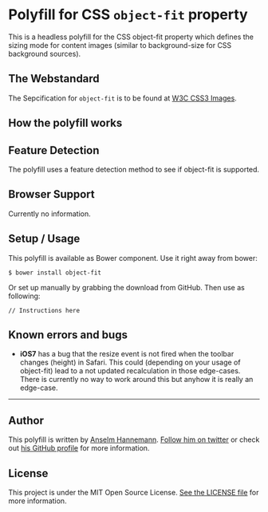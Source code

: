 # Polyfill for CSS `object-fit` property

This is a headless polyfill for the CSS object-fit property which defines the sizing mode for content images (similar to background-size for CSS background sources).

## The Webstandard

The Sepcification for `object-fit` is to be found at [W3C CSS3 Images](http://www.w3.org/TR/css3-images/#the-object-fit).

## How the polyfill works

## Feature Detection

The polyfill uses a feature detection method to see if object-fit is supported.

## Browser Support

Currently no information.

## Setup / Usage

This polyfill is available as Bower component. Use it right away from bower:

	$ bower install object-fit

Or set up manually by grabbing the download from GitHub.
Then use as following:

	// Instructions here

## Known errors and bugs

- **iOS7** has a bug that the resize event is not fired when the toolbar changes (height) in Safari. This could (depending on your usage of object-fit) lead to a not updated recalculation in those edge-cases. There is currently no way to work around this but anyhow it is really an edge-case.


----


## Author

This polyfill is written by [Anselm Hannemann](http://helloanselm.com/). [Follow him on twitter](https://twitter.com/helloanselm) or check out [his GitHub profile](http://github.com/anselmh/) for more information.

## License

This project is under the MIT Open Source License. [See the LICENSE file](LICENSE.md) for more information.
